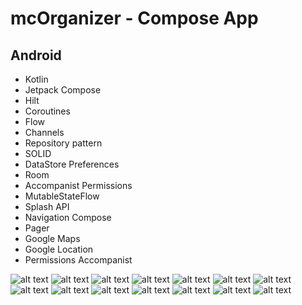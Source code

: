 # mcOrganizer - Compose App

## Android
- Kotlin
- Jetpack Compose
- Hilt
- Coroutines
- Flow
- Channels
- Repository pattern
- SOLID
- DataStore Preferences
- Room
- Accompanist Permissions
- MutableStateFlow
- Splash API
- Navigation Compose
- Pager
- Google Maps
- Google Location
- Permissions Accompanist

![alt text](./images/img_1.png)
![alt text](./images/img_2.png)
![alt text](./images/img_3.png)
![alt text](./images/img_4.png)
![alt text](./images/img_5.png)
![alt text](./images/img_6.png)
![alt text](./images/img_7.png)
![alt text](./images/img_8.png)
![alt text](./images/img_9.png)
![alt text](./images/img_10.png)
![alt text](./images/img_11.png)
![alt text](./images/img_12.png)
![alt text](./images/img_13.png)
![alt text](./images/img_14.png)